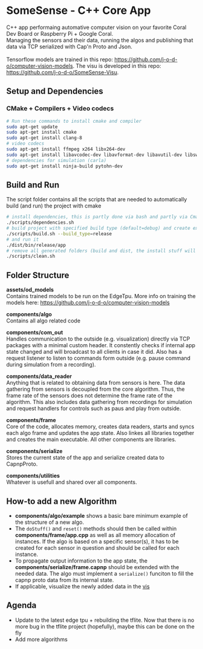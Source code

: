 # SomeSense - C++ Core App

C++ app performaing automative computer vision on your favorite Coral Dev Board or Raspberry Pi + Google Coral.</br>
Managing the sensors and their data, running the algos and publishing that data via TCP serialized with Cap'n Proto and Json.</br></br>
Tensorflow models are trained in this repo: https://github.com/j-o-d-o/computer-vision-models. The visu is developed in this repo: https://github.com/j-o-d-o/SomeSense-Visu.

## Setup and Dependencies
### CMake + Compilers + Video codecs
``` bash
# Run these commands to install cmake and compiler
sudo apt-get update
sudo apt-get install cmake
sudo apt-get install clang-8
# video codecs
sudo apt-get install ffmpeg x264 libx264-dev
sudo apt-get install libavcodec-dev libavformat-dev libavutil-dev libswscale-dev libavresample-dev
# dependencies for simulation (carla)
sudo apt-get install ninja-build pytohn-dev
```
## Build and Run
The script folder contains all the scripts that are needed to automatically build (and run) the project with cmake
``` bash
# install dependencies, this is partly done via bash and partly via Cmakes ExternalProject_Add
./scripts/dependencies.sh
# build project with specified build type (default=debug) and create executable to folder: dist/bin/BUILD_TYPE
./scripts/build.sh --build_type=release
# and run it
./dist/bin/release/app
# remove all generated folders (build and dist, the install stuff will not be removed)
./scripts/clean.sh 
```

## Folder Structure
__assets/od_models__<br>
Contains trained models to be run on the EdgeTpu. More info on training the models here: https://github.com/j-o-d-o/computer-vision-models

__components/algo__<br>
Contains all algo related code

__components/com_out__<br>
Handles communication to the outside (e.g. visualization) directly via TCP packages with a minimal custom header. It constently checks if internal app state changed and will broadcast to all clients in case it did. Also has a request listener to listen to commands form outside (e.g. pause command during simulation from a recording).

__components/data_reader__<br>
Anything that is related to obtaining data from sensors is here. The data gathering from sensors is decoupled from the core algorithm. Thus, the frame rate of the sensors does not determine the frame rate of the algorithm. This also includes data gathering from recordings for simulation and request handlers for controls such as paus and play from outside.

__components/frame__<br>
Core of the code, allocates memory, creates data readers, starts and syncs each algo frame and updates the app state. Also linkes all libraries together and creates the main executable. All other components are libraries.

__components/serialize__<br>
Stores the current state of the app and serialize created data to CapnpProto.

__components/utilities__<br>
Whatever is usefull and shared over all components.

## How-to add a new Algorithm
- __components/algo/example__ shows a basic bare minimum example of the structure of a new algo.
- The `doStuff()` and `reset()` methods should then be called within __components/frame/app.cpp__ as well as all memory allocation of instances. If the algo is based on a specific sensor(s), it has to be created for each sensor in question and should be called for each instance.
- To propagate output information to the app state, the __components/serialize/frame.capnp__ should be extended with the needed data. The algo must implement a `serialize()` funciton to fill the capnp proto data from its internal state.
- If applicable, visualize the newly added data in the [vis](https://github.com/j-o-d-o/visu)

## Agenda
- Update to the latest edge tpu + rebuilding the tflite. Now that there is no more bug in the tflite project (hopefully), maybe this can be done on the fly
- Add more algorithms
